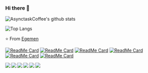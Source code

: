 ### Hi there 👋
![AsynctaskCoffee's github stats](https://github-readme-stats.vercel.app/api?username=AsynctaskCoffee&show_icons=true&hide_border=true)

![Top Langs](https://github-readme-stats.vercel.app/api/top-langs/?username=AsynctaskCoffee&layout=compact&hide_border=true)

⭐️ From [Egemen](https://github.com/AsynctaskCoffee)

[![ReadMe Card](https://github-readme-stats.vercel.app/api/pin/?username=AsynctaskCoffee&repo=github-readme-stats)](https://github.com/AsynctaskCoffee/VideoLayout)
[![ReadMe Card](https://github-readme-stats.vercel.app/api/pin/?username=AsynctaskCoffee&repo=github-readme-stats)](https://github.com/AsynctaskCoffee/YoutubeFloatingVideo)
[![ReadMe Card](https://github-readme-stats.vercel.app/api/pin/?username=AsynctaskCoffee&repo=github-readme-stats)](https://github.com/AsynctaskCoffee/AndroidOfflineMapLibrary)
[![ReadMe Card](https://github-readme-stats.vercel.app/api/pin/?username=AsynctaskCoffee&repo=github-readme-stats)](https://github.com/AsynctaskCoffee/AndroidMVPExample)
[![ReadMe Card](https://github-readme-stats.vercel.app/api/pin/?username=AsynctaskCoffee&repo=github-readme-stats)](https://github.com/AsynctaskCoffee/VoiceRecorder)
[![ReadMe Card](https://github-readme-stats.vercel.app/api/pin/?username=AsynctaskCoffee&repo=github-readme-stats)](https://github.com/AsynctaskCoffee/PokeApi-pokedex)

<a href="https://github.com/AsynctaskCoffee/VideoLayout">
  <img align="left" src="https://github-readme-stats.vercel.app/api/pin/?username=AsynctaskCoffee&repo=VideoLayout" />
</a>

<a href="https://github.com/AsynctaskCoffee/YoutubeFloatingVideo">
  <img align="left" src="https://github-readme-stats.vercel.app/api/pin/?username=AsynctaskCoffee&repo=YoutubeFloatingVideo" />
</a>

<a href="https://github.com/AsynctaskCoffee/AndroidOfflineMapLibrary">
  <img align="left" src="https://github-readme-stats.vercel.app/api/pin/?username=AsynctaskCoffee&repo=AndroidOfflineMapLibrary" />
</a>

<a href="https://github.com/AsynctaskCoffee/AndroidMVPExample">
  <img align="left" src="https://github-readme-stats.vercel.app/api/pin/?username=AsynctaskCoffee&repo=AndroidMVPExample" />
</a>

<a href="https://github.com/AsynctaskCoffee/VoiceRecorder">
  <img align="left" src="https://github-readme-stats.vercel.app/api/pin/?username=AsynctaskCoffee&repo=VoiceRecorder" />
</a>

<a href="https://github.com/AsynctaskCoffee/PokeApi-pokedex">
  <img align="left" src="https://github-readme-stats.vercel.app/api/pin/?username=AsynctaskCoffee&repo=PokeApi-pokedex" />
</a>

